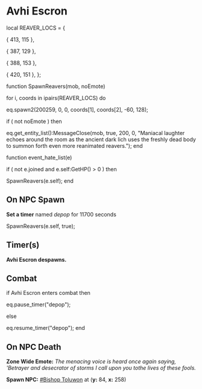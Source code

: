 # Avhi Escron
local REAVER_LOCS = {

{ 413, 115 },

{ 387, 129 },

{ 388, 153 },

{ 420, 151 },
};

function SpawnReavers(mob, noEmote)

for i, coords in ipairs(REAVER_LOCS) do


eq.spawn2(200259, 0, 0, coords[1], coords[2], -60, 128); 

if ( not noEmote ) then


eq.get_entity_list():MessageClose(mob, true, 200, 0, "Maniacal laughter echoes around the room as the ancient dark lich uses the freshly dead body to summon forth even more reanimated reavers.");
end

function event_hate_list(e)

if ( not e.joined and e.self:GetHP() > 0 ) then


SpawnReavers(e.self);
end

## On NPC Spawn

**Set a timer** named *depop* for 11700 seconds

SpawnReavers(e.self, true);
## Timer(s)

**Avhi Escron despawns.**
## Combat

if  Avhi Escron enters combat  then


eq.pause_timer("depop");

else


eq.resume_timer("depop");
end

## On NPC Death

**Zone Wide Emote:** <span class="text-warning">*The menacing voice is heard once again saying, 'Betrayer and desecrator of storms I call upon you tothe lives of these fools.*</span>

**Spawn NPC:**  [\#Bishop Toluwon](/npc/200228) at (**y:** 84, **x:** 258)